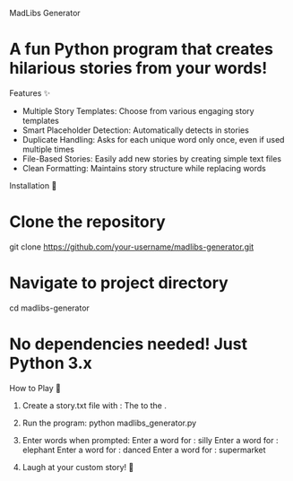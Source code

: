 MadLibs Generator
# A fun Python program that creates hilarious stories from your words!

Features ✨
- Multiple Story Templates: Choose from various engaging story templates
- Smart Placeholder Detection: Automatically detects <placeholders> in stories
- Duplicate Handling: Asks for each unique word only once, even if used multiple times
- File-Based Stories: Easily add new stories by creating simple text files
- Clean Formatting: Maintains story structure while replacing words

Installation 🐍
# Clone the repository
git clone https://github.com/your-username/madlibs-generator.git
# Navigate to project directory
cd madlibs-generator
# No dependencies needed! Just Python 3.x

How to Play 🚀
1. Create a story.txt file with <placeholders>:
The <adjective> <noun> <verb> to the <place>.

2. Run the program:
python madlibs_generator.py

3. Enter words when prompted:
Enter a word for <adjective>: silly
Enter a word for <noun>: elephant
Enter a word for <verb>: danced
Enter a word for <place>: supermarket

4. Laugh at your custom story! 🎉
